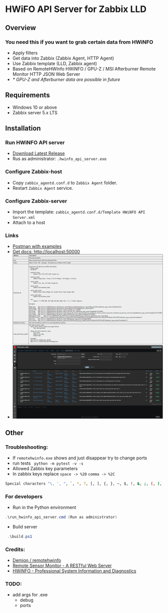 # HWiFO API Server for Zabbix LLD

## Overview

### You need this if you want to grab certain data from HWiNFO

- Apply filters
- Get data into Zabbix (Zabbix Agent, HTTP Agent)
- Use Zabbix template (LLD, Zabbix agent)
- Based on RemoteHWInfo HWiNFO / GPU-Z / MSI Afterburner Remote Monitor HTTP JSON Web Server
- _* GPU-Z and Afterburner data are possible in future_

## Requirements

- Windows 10 or above
- Zabbix server 5.x LTS

## Installation

### Run HWiNFO API server

- [Download Latest Release](https://github.com/anklav24/remotehwinfo-zabbix-integration/releases/latest/download/hwinfo_api_server.zip)
- Rus as administrator: `.hwinfo_api_server.exe`

### Configure Zabbix-host

- Copy `zabbix_agentd.conf.d` to `Zabbix Agent` folder.
- Restart `Zabbix Agent` service.

### Configure Zabbix-server

- Import the template: `zabbix_agentd.conf.d/Template HWiNFO API Server.xml`
- Attach to a host

### Links

- [Postman with examples](https://www.postman.com/martian-trinity-608894/workspace/postman-examples-public/request/14292201-2ee88739-c654-47c0-99f3-e738500304a8)
- [Get docs: http://localhost:50000](http://localhost:50000)
  ![](docs/docs_screenshot.png)
- ![](docs/zabbix_discovery.png)

## Other

### Troubleshooting:

- If `remotehwinfo.exe` shows and just disappear try to change ports
- run tests ` python -m pytest -v -s`
- Allowed Zabbix key parameters
- In zabbix keys replace `space -> %20` `comma -> %2C`

```bash
Special characters "\, ', ", `, *, ?, [, ], {, }, ~, $, !, &, ;, (, ), <, >, |, #, @, 0x0a" are not allowed in the parameters.
```

### For developers

- Run in the Python environment

```powershell or cmd
.\run_hwinfo_api_server.cmd (Run as administrator)
```

- Build server

```powershell or cmd
 .\build.ps1
```

### Credits:

- [Demion / remotehwinfo](https://github.com/Demion/remotehwinfo)
- [Remote Sensor Monitor - A RESTful Web Server](https://www.hwinfo.com/forum/threads/introducing-remote-sensor-monitor-a-restful-web-server.1025/)
- [HWiNFO - Professional System Information and Diagnostics](https://www.hwinfo.com/)

### TODO:

- add args for .exe
    - debug
    - ports
